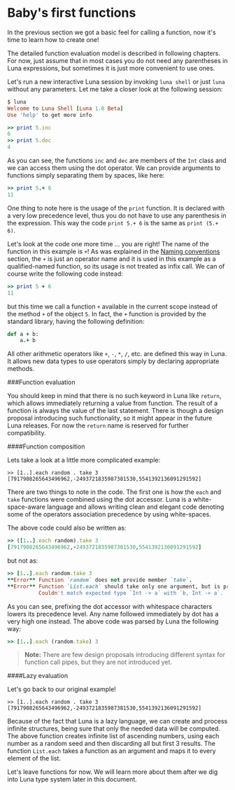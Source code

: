 # Baby's first functions

In the previous section we got a basic feel for calling a function, now it's time to learn how to create one!

The detailed function evaluation model is described in following chapters. For now, just assume that in most cases you do not need any parentheses in Luna expressions, but sometimes it is just more convenient to use ones.

Let's run a new interactive Luna session by invoking `luna shell` or just `luna` without any parameters. Let me take a closer look at the following session:

```Ruby
$ luna
Welcome to Luna Shell [Luna 1.0 Beta]
Use 'help' to get more info

>> print 5.inc 
6
>> print 5.dec
4
```

As you can see, the functions `inc` and `dec` are members of the `Int` class and we can access them using the dot operator. We can provide arguments to functions simply separating them by spaces, like here:

```Ruby
>> print 5.+ 6
11
```

One thing to note here is the usage of the `print` function. It is declared with a very low precedence level, thus you do not have to use any parenthesis in the expression. This way the code `print 5.+ 6` is the same as `print (5.+ 6)`.

Let's look at the code one more time ... you are right! The name of the function in this example is `+`! As was explained in the [Naming conventions](#naming_conventions) section, the `+` is just an operator name and it is used in this example as a qualified-named function, so its usage is not treated as infix call. We can of course write the following code instead:

```Ruby
>> print 5 + 6
11
```

but this time we call a function `+` available in the current scope instead of the method `+` of the object `5`. In fact, the `+` function is provided by the standard library, having the following definition:

```Ruby
def a + b:
    a.+ b
```

All other arithmetic operators like `+`, `-`, `*`, `/`, etc. are defined this way in Luna. It allows new data types to use operators simply by declaring appropriate methods.


###Function evaluation

You should keep in mind that there is no such keyword in Luna like `return`, which allows immediately returning a value from function. The result of a function is always the value of the last statement. There is though a design proposal introducing such functionality, so it might appear in the future Luna releases. For now the `return` name is reserved for further compatibility.

####Function composition

Lets take a look at a little more complicated example:

```
>> [1..].each random . take 3
[7917908265643496962,-2493721835987381530,5541392136091291592]
```

There are two things to note in the code. The first one is how the `each` and `take` functions were combined using the dot accessor. Luna is a white-space-aware language and allows writing clean and elegant code denoting some of the operators association precedence by using white-spaces.

The above code could also be written as:

```Ruby
>> ([1..].each random).take 3
[7917908265643496962,-2493721835987381530,5541392136091291592]
```

but not as:

```Ruby
>> [1..].each random.take 3
**Error** Function `random` does not provide member `take`.
**Error** Function `List.each` should take only one argument, but is provided with two.
          Couldn't match expected type `Int -> a` with `b, Int -> a`.
```

As you can see, prefixing the dot accessor with whitespace characters lowers its precedence level. Any name followed immediately by dot has a very high one instead. The above code was parsed by Luna the following way:

```Ruby
>> [1..].each (random.take) 3
```

> **Note:**
> There are few design proposals introducing different syntax for function call pipes, but they are not introduced yet.

####Lazy evaluation

Let's go back to our original example! 
```
>> [1..].each random . take 3
[7917908265643496962,-2493721835987381530,5541392136091291592]
```

Because of the fact that Luna is a lazy language, we can create and process infinite structures, being sure that only the needed data will be computed. The above function creates infinite list of ascending numbers, using each number as a random seed and then discarding all but first 3 results. The function `List.each` takes a function as an argument and maps it to every element of the list.

Let's leave functions for now. We will learn more about them after we dig into Luna type system later in this document.